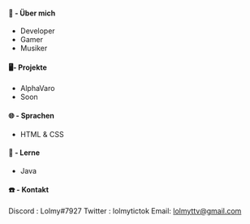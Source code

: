 #### 👀 - Über mich
- Developer
- Gamer
- Musiker

#### 🖥️- Projekte
- AlphaVaro
- Soon

#### 🌐 - Sprachen
- HTML & CSS

#### 🤯 - Lerne
- Java

#### ☎️ - Kontakt
Discord : Lolmy#7927 
Twitter : lolmytictok 
Email: lolmyttv@gmail.com
